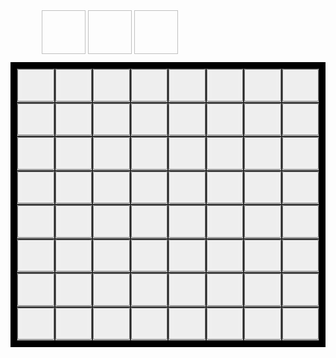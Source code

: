 <head>
   <style>
      .center {
      margin: auto;
      width: 80%;
      padding: 10px;
      }
      .grid-container {
      display: grid;
      grid-template-columns: auto auto auto auto auto auto auto auto;
      background-color: #000;
      padding: 10px;
      }
      .grid-item {
      background-color: rgba(255, 255, 255, 0.8);
      border: 1px solid rgba(0, 0, 0, 0.8);
      font-size: 30px;
      text-align: center;
      }
   </style>
</head>
<body>
   <div class="center">
     <p id=info></p>
     <img id="handCard1" width="70" height="70" onclick="select(this)">
     <img id="handCard2" width="70" height="70" onclick="select(this)">
     <img id="handCard3" width="70" height="70" onclick="select(this)">
   </div>
   <div class="grid-container">
      <div class="grid-item">
         <button type="button" onclick="put(2,2)">
         <img id="r2c2" src="assets/empty-pawn.jpg">
         </button>
      </div>
      <div class="grid-item">
         <button type="button" onclick="put(2,3)">
         <img id="r2c3" src="assets/empty-pawn.jpg">
         </button>
      </div>
      <div class="grid-item">
         <button type="button" onclick="put(2,4)">
         <img id="r2c4" src="assets/empty-pawn.jpg">
         </button>
      </div>
      <div class="grid-item">
         <button type="button" onclick="put(2,5)">
         <img id="r2c5" src="assets/empty-pawn.jpg">
         </button>
      </div>
      <div class="grid-item">
         <button type="button" onclick="put(2,6)">
         <img id="r2c6" src="assets/empty-pawn.jpg">
         </button>
      </div>
      <div class="grid-item">
         <button type="button" onclick="put(2,7)">
         <img id="r2c7" src="assets/empty-pawn.jpg">
         </button>
      </div>
      <div class="grid-item">
         <button type="button" onclick="put(2,8)">
         <img id="r2c8" src="assets/empty-pawn.jpg">
         </button>
      </div>
      <div class="grid-item">
         <button type="button" onclick="put(2,9)">
         <img id="r2c9" src="assets/empty-pawn.jpg">
         </button>
      </div>
      <div class="grid-item">
         <button type="button" onclick="put(3,2)">
         <img id="r3c2" src="assets/empty-pawn.jpg">
         </button>
      </div>
      <div class="grid-item">
         <button type="button" onclick="put(3,3)">
         <img id="r3c3" src="assets/empty-pawn.jpg">
         </button>
      </div>
      <div class="grid-item">
         <button type="button" onclick="put(3,4)">
         <img id="r3c4" src="assets/empty-pawn.jpg">
         </button>
      </div>
      <div class="grid-item">
         <button type="button" onclick="put(3,5)">
         <img id="r3c5" src="assets/empty-pawn.jpg">
         </button>
      </div>
      <div class="grid-item">
         <button type="button" onclick="put(3,6)">
         <img id="r3c6" src="assets/empty-pawn.jpg">
         </button>
      </div>
      <div class="grid-item">
         <button type="button" onclick="put(3,7)">
         <img id="r3c7" src="assets/empty-pawn.jpg">
         </button>
      </div>
      <div class="grid-item">
         <button type="button" onclick="put(3,8)">
         <img id="r3c8" src="assets/empty-pawn.jpg">
         </button>
      </div>
      <div class="grid-item">
         <button type="button" onclick="put(3,9)">
         <img id="r3c9" src="assets/empty-pawn.jpg">
         </button>
      </div>
      <div class="grid-item">
         <button type="button" onclick="put(4,2)">
         <img id="r4c2" src="assets/empty-pawn.jpg">
         </button>
      </div>
      <div class="grid-item">
         <button type="button" onclick="put(4,3)">
         <img id="r4c3" src="assets/empty-pawn.jpg">
         </button>
      </div>
      <div class="grid-item">
         <button type="button" onclick="put(4,4)">
         <img id="r4c4" src="assets/empty-pawn.jpg">
         </button>
      </div>
      <div class="grid-item">
         <button type="button" onclick="put(4,5)">
         <img id="r4c5" src="assets/empty-pawn.jpg">
         </button>
      </div>
      <div class="grid-item">
         <button type="button" onclick="put(4,6)">
         <img id="r4c6" src="assets/empty-pawn.jpg">
         </button>
      </div>
      <div class="grid-item">
         <button type="button" onclick="put(4,7)">
         <img id="r4c7" src="assets/empty-pawn.jpg">
         </button>
      </div>
      <div class="grid-item">
         <button type="button" onclick="put(4,8)">
         <img id="r4c8" src="assets/empty-pawn.jpg">
         </button>
      </div>
      <div class="grid-item">
         <button type="button" onclick="put(4,9)">
         <img id="r4c9" src="assets/empty-pawn.jpg">
         </button>
      </div>
      <div class="grid-item">
         <button type="button" onclick="put(5,2)">
         <img id="r5c2" src="assets/empty-pawn.jpg">
         </button>
      </div>
      <div class="grid-item">
         <button type="button" onclick="put(5,3)">
         <img id="r5c3" src="assets/empty-pawn.jpg">
         </button>
      </div>
      <div class="grid-item">
         <button type="button" onclick="put(5,4)">
         <img id="r5c4" src="assets/empty-pawn.jpg">
         </button>
      </div>
      <div class="grid-item">
         <button type="button" onclick="put(5,5)">
         <img id="r5c5" src="assets/empty-pawn.jpg">
         </button>
      </div>
      <div class="grid-item">
         <button type="button" onclick="put(5,6)">
         <img id="r5c6" src="assets/empty-pawn.jpg">
         </button>
      </div>
      <div class="grid-item">
         <button type="button" onclick="put(5,7)">
         <img id="r5c7" src="assets/empty-pawn.jpg">
         </button>
      </div>
      <div class="grid-item">
         <button type="button" onclick="put(5,8)">
         <img id="r5c8" src="assets/empty-pawn.jpg">
         </button>
      </div>
      <div class="grid-item">
         <button type="button" onclick="put(5,9)">
         <img id="r5c9" src="assets/empty-pawn.jpg">
         </button>
      </div>
      <div class="grid-item">
         <button type="button" onclick="put(6,2)">
         <img id="r6c2" src="assets/empty-pawn.jpg">
         </button>
      </div>
      <div class="grid-item">
         <button type="button" onclick="put(6,3)">
         <img id="r6c3" src="assets/empty-pawn.jpg">
         </button>
      </div>
      <div class="grid-item">
         <button type="button" onclick="put(6,4)">
         <img id="r6c4" src="assets/empty-pawn.jpg">
         </button>
      </div>
      <div class="grid-item">
         <button type="button" onclick="put(6,5)">
         <img id="r6c5" src="assets/empty-pawn.jpg">
         </button>
      </div>
      <div class="grid-item">
         <button type="button" onclick="put(6,6)">
         <img id="r6c6" src="assets/empty-pawn.jpg">
         </button>
      </div>
      <div class="grid-item">
         <button type="button" onclick="put(6,7)">
         <img id="r6c7" src="assets/empty-pawn.jpg">
         </button>
      </div>
      <div class="grid-item">
         <button type="button" onclick="put(6,8)">
         <img id="r6c8" src="assets/empty-pawn.jpg">
         </button>
      </div>
      <div class="grid-item">
         <button type="button" onclick="put(6,9)">
         <img id="r6c9" src="assets/empty-pawn.jpg">
         </button>
      </div>
      <div class="grid-item">
         <button type="button" onclick="put(7,2)">
         <img id="r7c2" src="assets/empty-pawn.jpg">
         </button>
      </div>
      <div class="grid-item">
         <button type="button" onclick="put(7,3)">
         <img id="r7c3" src="assets/empty-pawn.jpg">
         </button>
      </div>
      <div class="grid-item">
         <button type="button" onclick="put(7,4)">
         <img id="r7c4" src="assets/empty-pawn.jpg">
         </button>
      </div>
      <div class="grid-item">
         <button type="button" onclick="put(7,5)">
         <img id="r7c5" src="assets/empty-pawn.jpg">
         </button>
      </div>
      <div class="grid-item">
         <button type="button" onclick="put(7,6)">
         <img id="r7c6" src="assets/empty-pawn.jpg">
         </button>
      </div>
      <div class="grid-item">
         <button type="button" onclick="put(7,7)">
         <img id="r7c7" src="assets/empty-pawn.jpg">
         </button>
      </div>
      <div class="grid-item">
         <button type="button" onclick="put(7,8)">
         <img id="r7c8" src="assets/empty-pawn.jpg">
         </button>
      </div>
      <div class="grid-item">
         <button type="button" onclick="put(7,9)">
         <img id="r7c9" src="assets/empty-pawn.jpg">
         </button>
      </div>
      <div class="grid-item">
         <button type="button" onclick="put(8,2)">
         <img id="r8c2" src="assets/empty-pawn.jpg">
         </button>
      </div>
      <div class="grid-item">
         <button type="button" onclick="put(8,3)">
         <img id="r8c3" src="assets/empty-pawn.jpg">
         </button>
      </div>
      <div class="grid-item">
         <button type="button" onclick="put(8,4)">
         <img id="r8c4" src="assets/empty-pawn.jpg">
         </button>
      </div>
      <div class="grid-item">
         <button type="button" onclick="put(8,5)">
         <img id="r8c5" src="assets/empty-pawn.jpg">
         </button>
      </div>
      <div class="grid-item">
         <button type="button" onclick="put(8,6)">
         <img id="r8c6" src="assets/empty-pawn.jpg">
         </button>
      </div>
      <div class="grid-item">
         <button type="button" onclick="put(8,7)">
         <img id="r8c7" src="assets/empty-pawn.jpg">
         </button>
      </div>
      <div class="grid-item">
         <button type="button" onclick="put(8,8)">
         <img id="r8c8" src="assets/empty-pawn.jpg">
         </button>
      </div>
      <div class="grid-item">
         <button type="button" onclick="put(8,9)">
         <img id="r8c9" src="assets/empty-pawn.jpg">
         </button>
      </div>
      <div class="grid-item">
         <button type="button" onclick="put(9,2)">
         <img id="r9c2" src="assets/empty-pawn.jpg">
         </button>
      </div>
      <div class="grid-item">
         <button type="button" onclick="put(9,3)">
         <img id="r9c3" src="assets/empty-pawn.jpg">
         </button>
      </div>
      <div class="grid-item">
         <button type="button" onclick="put(9,4)">
         <img id="r9c4" src="assets/empty-pawn.jpg">
         </button>
      </div>
      <div class="grid-item">
         <button type="button" onclick="put(9,5)">
         <img id="r9c5" src="assets/empty-pawn.jpg">
         </button>
      </div>
      <div class="grid-item">
         <button type="button" onclick="put(9,6)">
         <img id="r9c6" src="assets/empty-pawn.jpg">
         </button>
      </div>
      <div class="grid-item">
         <button type="button" onclick="put(9,7)">
         <img id="r9c7" src="assets/empty-pawn.jpg">
         </button>
      </div>
      <div class="grid-item">
         <button type="button" onclick="put(9,8)">
         <img id="r9c8" src="assets/empty-pawn.jpg">
         </button>
      </div>
      <div class="grid-item">
         <button type="button" onclick="put(9,9)">
         <img id="r9c9" src="assets/empty-pawn.jpg">
         </button>
      </div>
   </div>
   <script>
      var waitFlag = false;
      var points = 0;
      document.getElementById("info").innerHTML = "Carte rimanenti: 30 - Punteggio: 0";
      var deck = [
        "big-circolar-attack","big-circolar-attack","big-circolar-attack","big-circolar-attack","big-circolar-attack","big-circolar-attack",
        "circolar-attack","circolar-attack","circolar-attack","circolar-attack","circolar-attack","circolar-attack",
        "horizontal-attack","horizontal-attack","horizontal-attack","horizontal-attack","horizontal-attack","horizontal-attack",
        "vertical-attack","vertical-attack","vertical-attack","vertical-attack","vertical-attack","vertical-attack",
        "cross-attack","cross-attack","cross-attack","cross-attack","cross-attack","cross-attack"
      ]
      deck = shuffle(deck);
      var currentCard = deck.pop();
      var currentHandCard = "handCard1";
      document.getElementById("handCard1").src = "assets/" + currentCard + ".jpg";
      document.getElementById("handCard2").src = "assets/" + deck.pop() + ".jpg";
      document.getElementById("handCard3").src = "assets/" + deck.pop() + ".jpg";
      var freeBoxes = [
        [2,2],[2,3],[2,4],[2,5],[2,6],[2,7],[2,8],[2,9],[3,2],[3,3],[3,4],[3,5],[3,6],[3,7],[3,8],[3,9],
        [4,2],[4,3],[4,4],[4,5],[4,6],[4,7],[4,8],[4,9],[5,2],[5,3],[5,4],[5,5],[5,6],[5,7],[5,8],[5,9],
        [6,2],[6,3],[6,4],[6,5],[6,6],[6,7],[6,8],[6,9],[7,2],[7,3],[7,4],[7,5],[7,6],[7,7],[7,8],[7,9],
        [8,2],[8,3],[8,4],[8,5],[8,6],[8,7],[8,8],[8,9],[9,2],[9,3],[9,4],[9,5],[9,6],[9,7],[9,8],[9,9]
      ];
      freeBoxes = shuffle(freeBoxes);
      var grid = [
      ["sentinel","sentinel","sentinel","sentinel","sentinel","sentinel","sentinel","sentinel","sentinel","sentinel","sentinel","sentinel"],
      ["sentinel","sentinel","sentinel","sentinel","sentinel","sentinel","sentinel","sentinel","sentinel","sentinel","sentinel","sentinel"],
      ["sentinel","sentinel","empty-pawn","empty-pawn","empty-pawn","empty-pawn","empty-pawn","empty-pawn","empty-pawn","empty-pawn","sentinel","sentinel"],
      ["sentinel","sentinel","empty-pawn","empty-pawn","empty-pawn","empty-pawn","empty-pawn","empty-pawn","empty-pawn","empty-pawn","sentinel","sentinel"],
      ["sentinel","sentinel","empty-pawn","empty-pawn","empty-pawn","empty-pawn","empty-pawn","empty-pawn","empty-pawn","empty-pawn","sentinel","sentinel"],
      ["sentinel","sentinel","empty-pawn","empty-pawn","empty-pawn","empty-pawn","empty-pawn","empty-pawn","empty-pawn","empty-pawn","sentinel","sentinel"],
      ["sentinel","sentinel","empty-pawn","empty-pawn","empty-pawn","empty-pawn","empty-pawn","empty-pawn","empty-pawn","empty-pawn","sentinel","sentinel"],
      ["sentinel","sentinel","empty-pawn","empty-pawn","empty-pawn","empty-pawn","empty-pawn","empty-pawn","empty-pawn","empty-pawn","sentinel","sentinel"],
      ["sentinel","sentinel","empty-pawn","empty-pawn","empty-pawn","empty-pawn","empty-pawn","empty-pawn","empty-pawn","empty-pawn","sentinel","sentinel"],
      ["sentinel","sentinel","empty-pawn","empty-pawn","empty-pawn","empty-pawn","empty-pawn","empty-pawn","empty-pawn","empty-pawn","sentinel","sentinel"],
      ["sentinel","sentinel","sentinel","sentinel","sentinel","sentinel","sentinel","sentinel","sentinel","sentinel","sentinel","sentinel"],
      ["sentinel","sentinel","sentinel","sentinel","sentinel","sentinel","sentinel","sentinel","sentinel","sentinel","sentinel","sentinel"],
      ];
      enemySpawn();
      function select(card) {
        document.getElementById("handCard1").style.border = "";
        document.getElementById("handCard2").style.border = "";
        document.getElementById("handCard3").style.border = "";
        card.style.border = "1px solid red";
        currentCard = card.src.split("/")[5].split(".")[0];
        currentHandCard = card.id;
        console.log(currentHandCard);
      }
      async function put(row, column) {
        if(grid[row][column]=="empty-pawn" && waitFlag==false) {
          waitFlag = true;
          grid[row][column] = "red-pawn";
          markBox(row, column);
          document.getElementById("r"+row+"c"+column).src = "assets/red-pawn.jpg";
          useAttack(row, column);
          await new Promise(r => setTimeout(r, 500));
          extinguishFlames();
          if(deck.length==0) {
            document.getElementById("info").innerHTML = "Fine del gioco. Punteggio totale: " + points;
            document.getElementById("handCard1").src = "assets/empty-attack.jpg";
          }
          else {
            enemySpawn();
            currentCard = deck.pop();
            document.getElementById("info").innerHTML = "Carte rimanenti: " + deck.length + " - Punteggio: " + points;
            document.getElementById(currentHandCard).src = "assets/" + currentCard + ".jpg";
            waitFlag = false;
          }
        }
      }
      function useAttack(row, column) {
        if(currentCard=="circolar-attack") {
          circolarAttack(row, column, 1);
        }
        if(currentCard=="big-circolar-attack") {
          circolarAttack(row, column, 2);
        }
        if(currentCard=="horizontal-attack") {
          horizontalAttack(row, column);
        }
        if(currentCard=="vertical-attack") {
          verticalAttack(row, column);
        }
        if(currentCard=="cross-attack") {
          horizontalAttack(row, column);
          verticalAttack(row, column);
        }
      }
      function circolarAttack(row, column, radius) {
        for(var i=row-radius; i<=row+radius; i++) {
          for(var j=column-radius; j<=column+radius; j++) {
            if(!(i==row && j==column) && grid[i][j]!="sentinel") {
              destroyPawn(i,j);
            }
          }
        }
      }
      function horizontalAttack(row, column) {
        for(var j=2; j<=9; j++) {
          if(j!=column){
            destroyPawn(row,j);
          }
        }
      }
      function verticalAttack(row, column) {
        for(var i=2; i<=9; i++) {
          if(i!=row){
            destroyPawn(i,column);
          }
        }
      }
      function destroyPawn(row, column) {
        if(grid[row][column]=="dark-pawn") {
          unmarkBox(row,column);
          points++;
        }
        if(grid[row][column]=="red-pawn") {
          unmarkBox(row,column);
          points--;
        }
        grid[row][column]="fire-pawn";
        document.getElementById("r"+row+"c"+column).src = "assets/fire-pawn.jpg";
      }
      function extinguishFlames() {
        for(var i=2; i<=9; i++) {
          for(var j=2; j<=9; j++) {
            if(grid[i][j]=="fire-pawn"){
              grid[i][j] = "empty-pawn";
              document.getElementById("r"+i+"c"+j).src = "assets/empty-pawn.jpg";
            }
          }
        }
      }
      function enemySpawn() {  //generate up to 3 new enemies in random positions
        var target;
        var row;
        var column;
        for(var i=0; i<3; i++) {
          target = freeBoxes.pop();
          row = target[0];
          column = target[1];
          grid[row][column] = "dark-pawn";
          document.getElementById("r"+row+"c"+column).src = "assets/dark-pawn.jpg";
        }
      }
      function markBox(row, column){
        for(var i=0; i<freeBoxes.length; i++) {
          if(freeBoxes[i][0]==row && freeBoxes[i][1]==column) {
            freeBoxes.splice(i, 1);
          }
        }
      }
      function unmarkBox(row, column){
        freeBoxes.push([row,column]);
        freeBoxes = shuffle(freeBoxes);
      }
      function getRandomInt(min, max) {
        min = Math.ceil(min);
        max = Math.floor(max);
        return Math.floor(Math.random() * (max - min + 1)) + min;
      }
      function shuffle(array) {
        var currentIndex = array.length, temporaryValue, randomIndex;
        while (0 !== currentIndex) {
          randomIndex = Math.floor(Math.random() * currentIndex);
          currentIndex -= 1;
          temporaryValue = array[currentIndex];
          array[currentIndex] = array[randomIndex];
          array[randomIndex] = temporaryValue;
        }
        return array;
      }
   </script>
</body>
